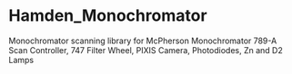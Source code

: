 # Hamden_Monochromator
Monochromator scanning library for McPherson Monochromator 789-A Scan Controller, 747 Filter Wheel, PIXIS Camera, Photodiodes, Zn and D2 Lamps

